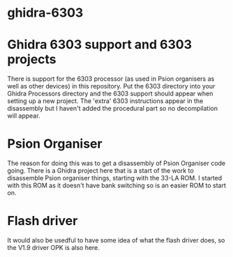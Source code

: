 # ghidra-6303
Ghidra 6303 support and 6303 projects
=====================================

There is support for the 6303 processor (as used in Psion organisers as well as other devices) in this repository. Put the 6303 directory into your Ghidra Processors directory and the 6303 support should appear when setting up a new project. The 'extra' 6303 instructions appear in the disassembly but I haven't added the procedural part so no decompilation will appear.

Psion Organiser
===============

The reason for doing this was to get a disassembly of Psion Organiser code going. There is a Ghidra project here that is a start of the work to disassemble Psion organiser things, starting with the 33-LA ROM. I started with this ROM as it doesn't have bank switching so is an easier ROM to start on.

Flash driver
============

It would also be usedful to have some idea of what the flash driver does, so the V1.9 driver OPK is also here.



